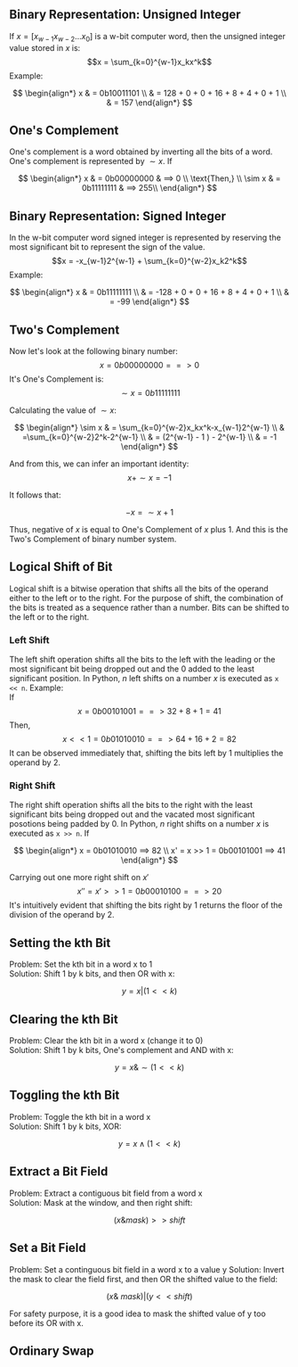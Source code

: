 ## Binary Representation: Unsigned Integer
If $x = [x_{w-1}x_{w-2}...x_0]$ is a w-bit computer word, then the unsigned integer value stored in $x$ is: 
$$x = \sum_{k=0}^{w-1}x_kx^k$$
Example:

$$ 
\begin{align*}
x & = 0b10011101 \\ 
 & = 128 + 0 + 0 + 16 + 8 + 4 + 0 + 1 \\
 & = 157
\end{align*}
$$


## One's Complement
One's complement is a word obtained by inverting all the bits of a word. One's complement is represented by $\sim x$. 
If 

$$
\begin{align*}
x & = 0b00000000 & ==> 0  \\
\text{Then,} \\
\sim x & = 0b11111111 & ==> 255\\ 
\end{align*}
$$

## Binary Representation: Signed Integer
In the w-bit computer word signed integer is represented by reserving the most significant bit to represent the sign of the value. 
$$x = -x_{w-1}2^{w-1} + \sum_{k=0}^{w-2}x_k2^k$$
Example:

$$ 
\begin{align*}
x & = 0b11111111 \\ 
 & = -128 + 0 + 0 + 16 + 8 + 4 + 0 + 1 \\
 & = -99
\end{align*}
$$


## Two's Complement
Now let's look at the following binary number:
 $$x = 0b00000000 ==>  0 $$
 It's One's Complement is: 
$$\sim x = 0b11111111$$

Calculating the value of $\sim x$:

$$
\begin{align*}
\sim x & = \sum_{k=0}^{w-2}x_kx^k-x_{w-1}2^{w-1} \\
 & =\sum_{k=0}^{w-2}2^k-2^{w-1} \\
 & = (2^{w-1} - 1 ) - 2^{w-1}  \\
 & = -1
\end{align*}
$$

And from this, we can infer an important identity: \
$$x + \sim x = -1$$

It follows that:  

$$ -x = \sim x +1 $$

Thus, negative of $x$ is equal to One's Complement of $x$ plus $1$. And this is the Two's Complement of binary number system. 

## Logical Shift of Bit
Logical shift is a bitwise operation that shifts all the bits of the operand either to the left or to the right. For the purpose of shift, the combination of the bits is treated as a sequence rather than a number. Bits can be shifted to the left or to the right. 

### Left Shift
The left shift operation shifts all the bits to the left with the leading or the most significant bit being dropped out and the 0 added to the least significant position. In Python, *n* left shifts on a number *x* is executed as `x << n`. Example:\
If 
$$x = 0b00101001 ==> 32 + 8 + 1 = 41$$
Then, 
$$x << 1 = 0b01010010 ==> 64 + 16 + 2 = 82$$
It can be observed immediately that, shifting the bits left by $1$ multiplies the operand by $2$. 

### Right Shift
The right shift operation shifts all the bits to the right with the least significant bits being dropped out and the vacated most significant posotions being padded by 0. In Python, *n* right shifts on a number *x* is executed as `x >> n`. 
If

$$
\begin{align*}
x = 0b01010010 ==> 82 \\
x' = x >> 1 = 0b00101001 ==>  41
\end{align*}
$$

Carrying out one more right shift on $x'$ 
$$x'' = x' >> 1 = 0b00010100 ==> 20$$
It's intuitively evident that shifting the bits right by 1 returns the floor of the division of the operand by $2$. 

## Setting the kth Bit
Problem: Set the kth bit in a word x to 1 \
Solution: Shift 1 by k bits, and then OR with x:

$$ y = x | (1 << k) $$


## Clearing the kth Bit
Problem: Clear the kth bit in a word x (change it to 0) \
Solution: Shift 1 by k bits, One's complement and AND with x:

```math
y = x  \&  \sim (1 << k)
```

## Toggling the kth Bit
Problem: Toggle the kth bit in a word x \
Solution: Shift 1 by k bits, XOR: 

$$ y = x \wedge (1 << k) $$

## Extract a Bit Field
Problem: Extract a contiguous bit field from a word x \
Solution: Mask at the window, and then right shift:

```math
(x \& mask) >> shift
``` 

## Set a Bit Field
Problem: Set a continguous bit field in a word x to a value y
Solution: Invert the mask to clear the field first, and then OR the shifted value to the field: 

```math
(x \& ~mask) | (y << shift)
``` 
For safety purpose, it is a good idea to mask the shifted value of y too before its OR with x. 

## Ordinary Swap
